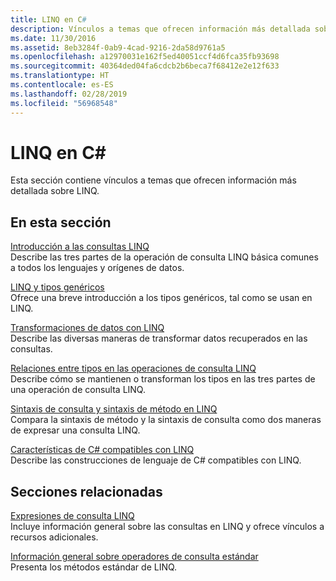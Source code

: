 ```yaml
---
title: LINQ en C#
description: Vínculos a temas que ofrecen información más detallada sobre LINQ en C#.
ms.date: 11/30/2016
ms.assetid: 8eb3284f-0ab9-4cad-9216-2da58d9761a5
ms.openlocfilehash: a12970031e162f5ed40051ccf4d6fca35fb93698
ms.sourcegitcommit: 40364ded04fa6cdcb2b6beca7f68412e2e12f633
ms.translationtype: HT
ms.contentlocale: es-ES
ms.lasthandoff: 02/28/2019
ms.locfileid: "56968548"
---
```

# <a name="linq-in-c"></a>LINQ en C\#

Esta sección contiene vínculos a temas que ofrecen información más detallada sobre LINQ.

## <a name="in-this-section"></a>En esta sección

[Introducción a las consultas LINQ](../programming-guide/concepts/linq/introduction-to-linq-queries.md)  
Describe las tres partes de la operación de consulta LINQ básica comunes a todos los lenguajes y orígenes de datos.  

[LINQ y tipos genéricos](../programming-guide/concepts/linq/linq-and-generic-types.md)  
Ofrece una breve introducción a los tipos genéricos, tal como se usan en LINQ.

[Transformaciones de datos con LINQ](../programming-guide/concepts/linq/data-transformations-with-linq.md)  
Describe las diversas maneras de transformar datos recuperados en las consultas.

[Relaciones entre tipos en las operaciones de consulta LINQ](../programming-guide/concepts/linq/type-relationships-in-linq-query-operations.md)  
Describe cómo se mantienen o transforman los tipos en las tres partes de una operación de consulta LINQ.

[Sintaxis de consulta y sintaxis de método en LINQ](../programming-guide/concepts/linq/query-syntax-and-method-syntax-in-linq.md)  
Compara la sintaxis de método y la sintaxis de consulta como dos maneras de expresar una consulta LINQ.

[Características de C# compatibles con LINQ](../programming-guide/concepts/linq/features-that-support-linq.md)  
Describe las construcciones de lenguaje de C# compatibles con LINQ.

## <a name="related-sections"></a>Secciones relacionadas

[Expresiones de consulta LINQ](../programming-guide/linq-query-expressions/index.md)  
Incluye información general sobre las consultas en LINQ y ofrece vínculos a recursos adicionales.

[Información general sobre operadores de consulta estándar](../programming-guide/concepts/linq/standard-query-operators-overview.md)  
Presenta los métodos estándar de LINQ.